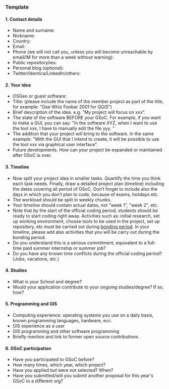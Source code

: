 ### Template

#### 1\. Contact details

  - Name and surname:
  - Nickname:
  - Country:
  - Email:
  - Phone (we will not call you, unless you will become unreachable by
    email/IM for more than a week without warning):
  - Public repository/ies:
  - Personal blog (optional):
  - Twitter/Identica/LinkedIn/others:

#### 2\. Your idea

  - OSGeo or guest software:
  - Title: (please include the name of the member project as part of the
    title, for example: "Gee Whiz Foobar 2001 for QGIS")
  - Brief description of the idea. e.g. "My project will focus on xxx".
  - The state of the software BEFORE your GSoC. For example, if you want
    to make a GUI, you can say: "In the software XYZ, when I want to use
    the tool xxx, I have to manually edit the file yyy. "
  - The addition that your project will bring to the software. In the
    same example: "With the GUI that I intend to create, it will be
    possible to use the tool xxx via graphical user interface".
  - Future developments. How can your project be expanded or maintained
    after GSoC is over.

#### 3\. Timeline

  - Now split your project idea in smaller tasks. Quantify the time you
    think each task needs. Finally, draw a detailed project plan
    (timeline) including the dates covering all period of GSoC. Don’t
    forget to include also the days in which you don’t plan to code,
    because of exams, holidays etc.
  - The workload should be split in weekly chunks.
  - Your timeline should contain actual dates, not "week 1", "week 2", etc.
  - Note that by the start of the official coding period, students
    should be ready to start coding right away. Activities such as:
    initial research, set up working environment, choose tools to be
    used in the project, set up repository, etc must be carried out
    during [ bonding
    period](https://wiki.osgeo.org/wiki/Google_Summer_of_Code_Recommendations_for_Students#Bonding_period).
    In your timeline, please add also activities that you will be carry
    out during the bonding period.
  - Do you understand this is a serious commitment, equivalent to a
    full-time paid summer internship or summer job?
  - Do you have any known time conflicts during the official coding
    period? (Jobs, vacations, etc.)

#### 4\. Studies

  - What is your School and degree?
  - Would your application contribute to your ongoing studies/degree? If
    so, how?

#### 5\. Programming and GIS

  - Computing experience: operating systems you use on a daily basis,
    known programming languages, hardware, ecc.
  - GIS experience as a user
  - GIS programming and other software programming
  - Briefly mention and link to former open source contributions

#### 6\. GSoC participation

  - Have you participated to GSoC before?
  - How many times, which year, which project?
  - Have you applied but were not selected? When?
  - Have you submitted/will you submit another proposal for this year's
    GSoC to a different org?
